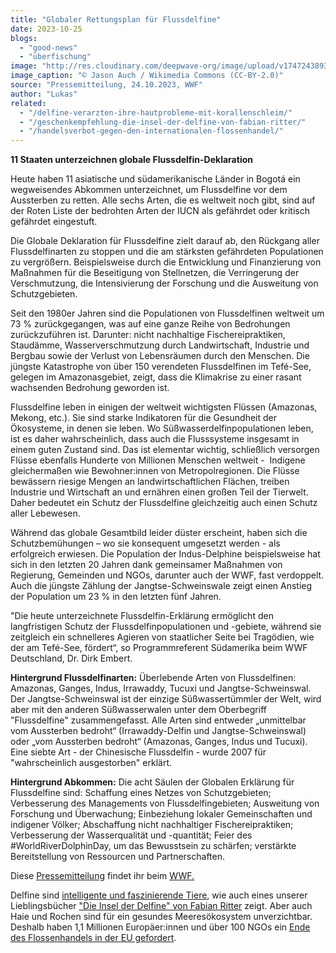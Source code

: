 ```yaml
---
title: "Globaler Rettungsplan für Flussdelfine"
date: 2023-10-25
blogs: 
  - "good-news"
  - "überfischung"
image: "http://res.cloudinary.com/deepwave-org/image/upload/v1747243893/deepwave.org/Flussdelfine_Auch_Wikimedia_.jpg"
image_caption: "© Jason Auch / Wikimedia Commons (CC-BY-2.0)"
source: "Pressemitteilung, 24.10.2023, WWF"
author: "Lukas"
related: 
  - "/delfine-verarzten-ihre-hautprobleme-mit-korallenschleim/"
  - "/geschenkempfehlung-die-insel-der-delfine-von-fabian-ritter/"
  - "/handelsverbot-gegen-den-internationalen-flossenhandel/"
---
```


**11 Staaten unterzeichnen globale Flussdelfin-Deklaration**

Heute haben 11 asiatische und südamerikanische Länder in Bogotá ein wegweisendes Abkommen unterzeichnet, um Flussdelfine vor dem Aussterben zu retten. Alle sechs Arten, die es weltweit noch gibt, sind auf der Roten Liste der bedrohten Arten der IUCN als gefährdet oder kritisch gefährdet eingestuft.

Die Globale Deklaration für Flussdelfine zielt darauf ab, den Rückgang aller Flussdelfinarten zu stoppen und die am stärksten gefährdeten Populationen zu vergrößern. Beispielsweise durch die Entwicklung und Finanzierung von Maßnahmen für die Beseitigung von Stellnetzen, die Verringerung der Verschmutzung, die Intensivierung der Forschung und die Ausweitung von Schutzgebieten.

Seit den 1980er Jahren sind die Populationen von Flussdelfinen weltweit um 73 % zurückgegangen, was auf eine ganze Reihe von Bedrohungen zurückzuführen ist. Darunter: nicht nachhaltige Fischereipraktiken, Staudämme, Wasserverschmutzung durch Landwirtschaft, Industrie und Bergbau sowie der Verlust von Lebensräumen durch den Menschen. Die jüngste Katastrophe von über 150 verendeten Flussdelfinen im Tefé-See, gelegen im Amazonasgebiet, zeigt, dass die Klimakrise zu einer rasant wachsenden Bedrohung geworden ist.

Flussdelfine leben in einigen der weltweit wichtigsten Flüssen (Amazonas, Mekong, etc.). Sie sind starke Indikatoren für die Gesundheit der Ökosysteme, in denen sie leben. Wo Süßwasserdelfinpopulationen leben, ist es daher wahrscheinlich, dass auch die Flusssysteme insgesamt in einem guten Zustand sind. Das ist elementar wichtig, schließlich versorgen Flüsse ebenfalls Hunderte von Millionen Menschen weltweit -  Indigene gleichermaßen wie Bewohner:innen von Metropolregionen. Die Flüsse bewässern riesige Mengen an landwirtschaftlichen Flächen, treiben Industrie und Wirtschaft an und ernähren einen großen Teil der Tierwelt. Daher bedeutet ein Schutz der Flussdelfine gleichzeitig auch einen Schutz aller Lebewesen.

Während das globale Gesamtbild leider düster erscheint, haben sich die Schutzbemühungen – wo sie konsequent umgesetzt werden - als erfolgreich erwiesen. Die Population der Indus-Delphine beispielsweise hat sich in den letzten 20 Jahren dank gemeinsamer Maßnahmen von Regierung, Gemeinden und NGOs, darunter auch der WWF, fast verdoppelt. Auch die jüngste Zählung der Jangtse-Schweinswale zeigt einen Anstieg der Population um 23 % in den letzten fünf Jahren.

"Die heute unterzeichnete Flussdelfin-Erklärung ermöglicht den langfristigen Schutz der Flussdelfinpopulationen und -gebiete, während sie zeitgleich ein schnelleres Agieren von staatlicher Seite bei Tragödien, wie der am Tefé-See, fördert“, so Programmreferent Südamerika beim WWF Deutschland, Dr. Dirk Embert.

**Hintergrund Flussdelfinarten:** Überlebende Arten von Flussdelfinen: Amazonas, Ganges, Indus, Irrawaddy, Tucuxi und Jangtse-Schweinswal. Der Jangtse-Schweinswal ist der einzige Süßwassertümmler der Welt, wird aber mit den anderen Süßwasserwalen unter dem Oberbegriff "Flussdelfine" zusammengefasst. Alle Arten sind entweder „unmittelbar vom Aussterben bedroht“ (Irrawaddy-Delfin und Jangtse-Schweinswal) oder „vom Aussterben bedroht“ (Amazonas, Ganges, Indus und Tucuxi). Eine siebte Art - der Chinesische Flussdelfin - wurde 2007 für "wahrscheinlich ausgestorben" erklärt.

**Hintergrund Abkommen:** Die acht Säulen der Globalen Erklärung für Flussdelfine sind: Schaffung eines Netzes von Schutzgebieten; Verbesserung des Managements von Flussdelfingebieten; Ausweitung von Forschung und Überwachung; Einbeziehung lokaler Gemeinschaften und indigener Völker; Abschaffung nicht nachhaltiger Fischereipraktiken; Verbesserung der Wasserqualität und -quantität; Feier des #WorldRiverDolphinDay, um das Bewusstsein zu schärfen; verstärkte Bereitstellung von Ressourcen und Partnerschaften.

Diese [Pressemitteilung](https://www.wwf.de/2023/oktober/globaler-rettungsplan-fuer-flussdelfine) findet ihr beim [WWF.](https://www.wwf.de/)

Delfine sind [intelligente und faszinierende Tiere](https://www.deepwave.org/delfine-verarzten-ihre-hautprobleme-mit-korallenschleim/), wie auch eines unserer Lieblingsbücher ["Die Insel der Delfine" von Fabian Ritter](https://www.deepwave.org/geschenkempfehlung-die-insel-der-delfine-von-fabian-ritter/) zeigt. Aber auch Haie und Rochen sind für ein gesundes Meeresökosystem unverzichtbar. Deshalb haben 1,1 Millionen Europäer:innen und über 100 NGOs ein [Ende des Flossenhandels in der EU gefordert](https://www.deepwave.org/handelsverbot-gegen-den-internationalen-flossenhandel/).
